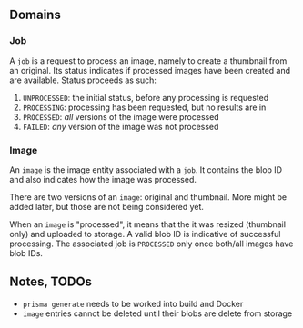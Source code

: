 ## Domains

### Job

A `job` is a request to process an image, namely to create a thumbnail from an
original. Its status indicates if processed images have been created and are
available. Status proceeds as such:

1. `UNPROCESSED`: the initial status, before any processing is requested
2. `PROCESSING`: processing has been requested, but no results are in
3. `PROCESSED`: *all* versions of the image were processed
4. `FAILED`: *any* version of the image was not processed

### Image

An `image` is the image entity associated with a `job`. It contains the blob ID
and also indicates how the image was processed.

There are two versions of an `image`: original and thumbnail. More might be
added later, but those are not being considered yet.

When an `image` is "processed", it means that the it was resized (thumbnail
only) and uploaded to storage. A valid blob ID is indicative of successful
processing. The associated job is `PROCESSED` only once both/all images have
blob IDs.

## Notes, TODOs

- `prisma generate` needs to be worked into build and Docker
- `image` entries cannot be deleted until their blobs are delete from storage

